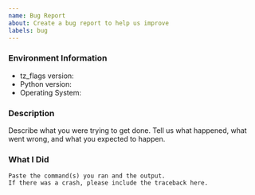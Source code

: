 ```yaml
---
name: Bug Report
about: Create a bug report to help us improve
labels: bug
---
```


<!-- Please search existing issues to avoid creating duplicates. -->

### Environment Information

-   tz_flags version:
-   Python version:
-   Operating System:

### Description

Describe what you were trying to get done.
Tell us what happened, what went wrong, and what you expected to happen.

### What I Did

```
Paste the command(s) you ran and the output.
If there was a crash, please include the traceback here.
```
